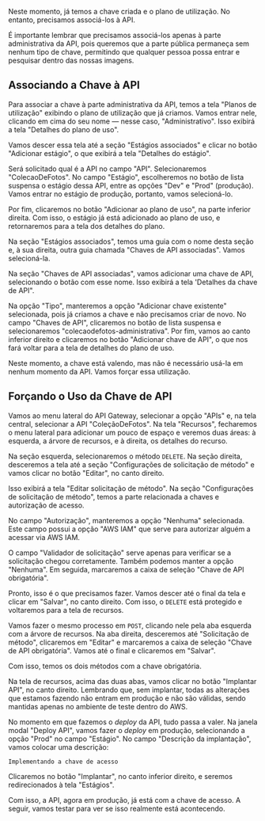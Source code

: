 Neste momento, já temos a chave criada e o plano de utilização. No entanto, precisamos associá-los à API.

É importante lembrar que precisamos associá-los apenas à parte administrativa da API, pois queremos que a parte pública permaneça sem nenhum tipo de chave, permitindo que qualquer pessoa possa entrar e pesquisar dentro das nossas imagens.

## Associando a Chave à API

Para associar a chave à parte administrativa da API, temos a tela "Planos de utilização" exibindo o plano de utilização que já criamos. Vamos entrar nele, clicando em cima do seu nome — nesse caso, "Administrativo". Isso exibirá a tela "Detalhes do plano de uso".

Vamos descer essa tela até a seção "Estágios associados" e clicar no botão "Adicionar estágio", o que exibirá a tela "Detalhes do estágio".

Será solicitado qual é a API no campo "API". Selecionaremos "ColecaoDeFotos". No campo "Estágio", escolheremos no botão de lista suspensa o estágio dessa API, entre as opções "Dev" e "Prod" (produção). Vamos entrar no estágio de produção, portanto, vamos selecioná-lo.

Por fim, clicaremos no botão "Adicionar ao plano de uso", na parte inferior direita. Com isso, o estágio já está adicionado ao plano de uso, e retornaremos para a tela dos detalhes do plano.

Na seção "Estágios associados", temos uma guia com o nome desta seção e, à sua direita, outra guia chamada "Chaves de API associadas". Vamos selecioná-la.

Na seção "Chaves de API associadas", vamos adicionar uma chave de API, selecionando o botão com esse nome. Isso exibirá a tela 'Detalhes da chave de API".

Na opção "Tipo", manteremos a opção "Adicionar chave existente" selecionada, pois já criamos a chave e não precisamos criar de novo. No campo "Chaves de API", clicaremos no botão de lista suspensa e selecionaremos "colecaodefotos-administrativa". Por fim, vamos ao canto inferior direito e clicaremos no botão "Adicionar chave de API", o que nos fará voltar para a tela de detalhes do plano de uso.

Neste momento, a chave está valendo, mas não é necessário usá-la em nenhum momento da API. Vamos forçar essa utilização.

## Forçando o Uso da Chave de API

Vamos ao menu lateral do API Gateway, selecionar a opção "APIs" e, na tela central, selecionar a API "ColeçãoDeFotos". Na tela "Recursos", fecharemos o menu lateral para adicionar um pouco de espaço e veremos duas áreas: à esquerda, a árvore de recursos, e à direita, os detalhes do recurso.

Na seção esquerda, selecionaremos o método `DELETE`. Na seção direita, desceremos a tela até a seção "Configurações de solicitação de método" e vamos clicar no botão "Editar", no canto direito.

Isso exibirá a tela "Editar solicitação de método". Na seção "Configurações de solicitação de método", temos a parte relacionada a chaves e autorização de acesso.

No campo "Autorização", manteremos a opção "Nenhuma" selecionada. Este campo possui a opção "AWS IAM" que serve para autorizar alguém a acessar via AWS IAM.

O campo "Validador de solicitação" serve apenas para verificar se a solicitação chegou corretamente. Também podemos manter a opção "Nenhuma". Em seguida, marcaremos a caixa de seleção "Chave de API obrigatória".

Pronto, isso é o que precisamos fazer. Vamos descer até o final da tela e clicar em "Salvar", no canto direito. Com isso, o `DELETE` está protegido e voltaremos para a tela de recursos.

Vamos fazer o mesmo processo em `POST`, clicando nele pela aba esquerda com a árvore de recursos. Na aba direita, desceremos até "Solicitação de método", clicaremos em "Editar" e marcaremos a caixa de seleção "Chave de API obrigatória". Vamos até o final e clicaremos em "Salvar".

Com isso, temos os dois métodos com a chave obrigatória.

Na tela de recursos, acima das duas abas, vamos clicar no botão "Implantar API", no canto direito. Lembrando que, sem implantar, todas as alterações que estamos fazendo não entram em produção e não são válidas, sendo mantidas apenas no ambiente de teste dentro do AWS.

No momento em que fazemos o _deploy_ da API, tudo passa a valer. Na janela modal "Deploy API", vamos fazer o _deploy_ em produção, selecionando a opção "Prod" no campo "Estágio". No campo "Descrição da implantação", vamos colocar uma descrição:

```plaintext
Implementando a chave de acesso
```

Clicaremos no botão "Implantar", no canto inferior direito, e seremos redirecionados à tela "Estágios".

Com isso, a API, agora em produção, já está com a chave de acesso. A seguir, vamos testar para ver se isso realmente está acontecendo.